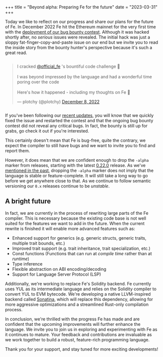 
+++
title = "Beyond alpha: Preparing Fe for the future"
date = "2023-03-31"
+++



Today we like to reflect on our progress and share our plans for the future of Fe. In December 2022 Fe hit the Ethereum mainnet for the very first time with the [deployment of our bug bounty contest](/posts/bountiful-break-things-and-get-paid). Although it was hacked shortly after, no *serious* issues were revealed. The initial hack was just a sloppy fat-finger-copy-and-paste issue on our end but we invite you to read the inside story from the bounty hunter's perspective because it's such a great read.

<div style="display: flex; justify-content: center;">
<blockquote class="twitter-tweet"<p lang="en" dir="ltr">I cracked <a href="https://twitter.com/official_fe?ref_src=twsrc%5Etfw">@official_fe</a> &#39;s bountiful code challenge 💸<br><br>I was beyond impressed by the language and had a wonderful time poring over the code<br><br>Here&#39;s how it happened - including my thoughts on Fe 🧵</p>&mdash; plotchy (@plotchy) <a href="https://twitter.com/plotchy/status/1600894668304105474?ref_src=twsrc%5Etfw">December 8, 2022</a></blockquote> <script async src="https://platform.twitter.com/widgets.js" charset="utf-8"></script>
</div>

If you've been following our [recent updates](/posts/bountiful-round-2), you will know that we quickly fixed the issue and restarted the contest and that the ongoing bug bounty contest did not reveal any critical bugs. In fact, the bounty is still up for grabs, go check it out if you're interested.

This certainly doesn't mean that Fe is bug-free, quite the contrary, we expect the compiler to still have bugs and we want to invite you to find and report them.

However, it does mean that we are confident enough to drop the `-alpha` marker from releases, starting with the latest [0.22.0](https://github.com/ethereum/fe/releases/tag/v0.22.0) release. As we've [mentioned in the past](/posts/path-to-production), dropping the `-alpha` marker does not imply that the language is stable or feature-complete. It will still take a long way to go before we get anywhere close to that. As we continue to follow semantic versioning our `0.x` releases continue to be *unstable*.

## A bright future

In fact, we are currently in the process of rewriting large parts of the Fe compiler. This is necessary because the existing code base is not well suited for the features we want to add in the future. When the current rewrite is finished it will enable more advanced features such as:

- Enhanced support for generics (e.g. generic structs, generic traits, multiple trait bounds, etc.)
- Improved trait support (e.g. trait inheritance, trait specialization, etc.)
- Const functions (Functions that can run at *compile time* rather than at *runtime*)
- Type inference
- Flexible abstraction on ABI encoding/decoding
- Support for Language Server Protocol (LSP)

Additionally, we're working to replace Fe's Solidity backend. Fe currently uses YUL as its intermediate language and relies on the Solidity compiler to convert YUL to EVM bytecode. We're developing a native LLVM-inspired backend called [Sonatina](https://github.com/fe-lang/sonatina), which will replace this dependency, allowing for more aggressive optimizations and a streamlined Rust-only compilation process.

In conclusion, we're thrilled with the progress Fe has made and are confident that the upcoming improvements will further enhance the language. We invite you to join us in exploring and experimenting with Fe as it continues to mature. Your feedback and contributions are invaluable as we work together to build a robust, feature-rich programming language.

Thank you for your support, and stay tuned for more exciting developments!

